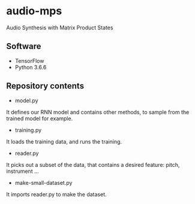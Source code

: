 # audio-mps
Audio Synthesis with Matrix Product States

## Software

* TensorFlow
* Python 3.6.6

## Repository contents

* model.py

It defines our RNN model and contains other methods, to sample from the trained model for example.

* training.py

It loads the training data, and runs the training.

* reader.py

It picks out a subset of the data, that contains a desired feature: pitch, instrument ...

* make-small-dataset.py

It imports reader.py to make the dataset.
